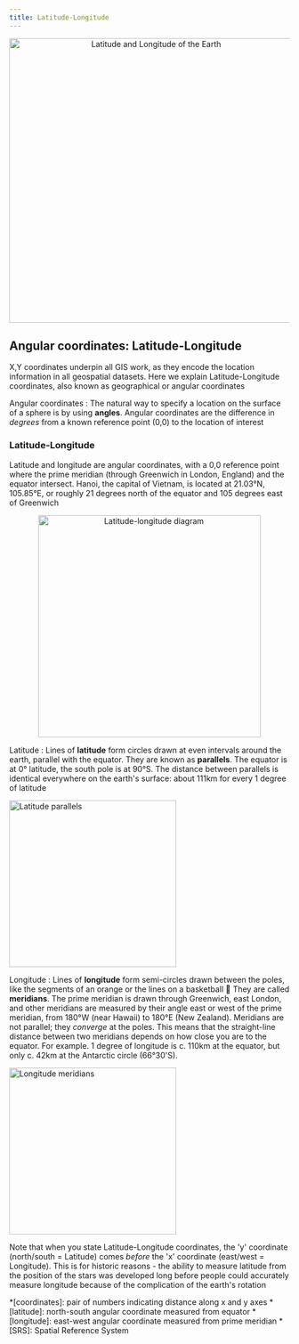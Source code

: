 ```yaml
---
title: Latitude-Longitude
---
```


<center><a title="Latitude-Longitude by Djexplo, CC0, via Wikimedia Commons"><img width="512" alt="Latitude and Longitude of the Earth" src="https://upload.wikimedia.org/wikipedia/commons/thumb/6/62/Latitude_and_Longitude_of_the_Earth.svg/512px-Latitude_and_Longitude_of_the_Earth.svg.png"></a></center>

## Angular coordinates: Latitude-Longitude

X,Y coordinates underpin all GIS work, as they encode the location information in all geospatial datasets.  Here we explain Latitude-Longitude coordinates, also known as geographical or angular coordinates

Angular coordinates
: The natural way to specify a location on the surface of a sphere is by using **angles**.  Angular coordinates are the difference in *degrees* from a known reference point (0,0) to the location of interest


### Latitude-Longitude
Latitude and longitude are angular coordinates, with a 0,0 reference point where the prime meridian (through Greenwich in London, England) and the equator intersect.  Hanoi, the capital of Vietnam, is located at 21.03&#176;N, 105.85&#176;E, or roughly 21 degrees north of the equator and 105 degrees east of Greenwich

<!-- 21°01′42″N 105°51′15″E -->

<center><a title="Latitude-Longitude by unknown author, Public domain, via Wikimedia Commons"><img width="400" alt="Latitude-longitude diagram" src="https://upload.wikimedia.org/wikipedia/commons/thumb/e/ef/FedStats_Lat_long.svg/256px-FedStats_Lat_long.svg.png"></a></center>

Latitude
: Lines of **latitude** form circles drawn at even intervals around the earth, parallel with the equator.  They are known as **parallels**.  The equator is at 0&#176; latitude, the south pole is at 90&#176;S. The distance between parallels is identical everywhere on the earth's surface: about 111km for every 1 degree of latitude

<a title="Latitude parallels by Pearson Scott Foresman, Public domain, via Wikimedia Commons"><img width="300" alt="Latitude parallels" src="https://upload.wikimedia.org/wikipedia/commons/thumb/1/13/Latitude_%28PSF%29.png/512px-Latitude_%28PSF%29.png"></a>

Longitude
: Lines of **longitude** form semi-circles drawn between the poles, like the segments of an orange or the lines on a basketball :basketball:  They are called **meridians**.  The prime meridian is drawn through Greenwich, east London, and other meridians are measured by their angle east or west of the prime meridian, from 180&#176;W (near Hawaii) to 180&#176;E (New Zealand).  Meridians are not parallel; they *converge* at the poles. This means that the straight-line distance between two meridians depends on how close you are to the equator.  For example. 1 degree of longitude is c. 110km at the equator, but only c. 42km at the Antarctic circle (66&#176;30'S).

<a title="Longitude meridians by Pearson Scott Foresman, Public domain, via Wikimedia Commons" ><img width="300" alt="Longitude meridians" src="https://upload.wikimedia.org/wikipedia/commons/thumb/f/f4/Longitude_%28PSF%29.png/512px-Longitude_%28PSF%29.png"></a>

Note that when you state Latitude-Longitude coordinates, the 'y' coordinate (north/south = Latitude) comes *before* the 'x' coordinate (east/west = Longitude).  This is for historic reasons - the ability to measure latitude from the position of the stars was developed long before people could accurately measure longitude because of the complication of the earth's rotation

<!-- ### H5P quiz
- Use lat-long coordinates to find feature on map - what type of features (click on OSM layer - category in a particular field)
- Give me coordinates of point identified by its attributes (Select by attributes, Zoom to selection)
 -->

*[coordinates]: pair of numbers indicating distance along x and y axes
*[latitude]: north-south angular coordinate measured from equator
*[longitude]: east-west angular coordinate measured from prime meridian
*[SRS]: Spatial Reference System
